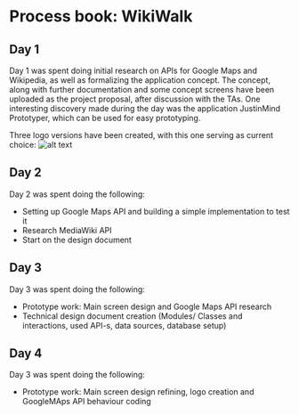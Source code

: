 # Process book: WikiWalk

## Day 1
Day 1 was spent doing initial research on APIs for Google Maps and Wikipedia, as well as formalizing the application concept. The concept, along
with further documentation and some concept screens have been uploaded as the project proposal, after discussion with the TAs.
One interesting discovery made during the day was the application JustinMind Prototyper, which can be used for easy prototyping.

Three logo versions have been created, with this one serving as current choice:
![alt text](https://github.com/paulberinde/project/blob/master/doc/logotest3.png)

## Day 2
Day 2 was spent doing the following:
+ Setting up Google Maps API and building a simple implementation to test it
+ Research MediaWiki API
+ Start on the design document

## Day 3
Day 3 was spent doing the following:
+ Prototype work: Main screen design and Google Maps API research
+ Technical design document creation (Modules/ Classes and interactions, used API-s, data sources, database setup)
 
## Day 4
Day 3 was spent doing the following:
+ Prototype work: Main screen design refining, logo creation and GoogleMAps API behaviour coding






